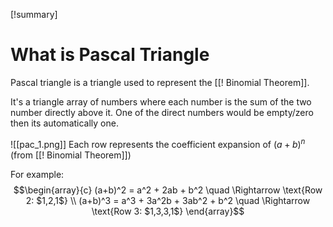 
[!summary]

# What is Pascal Triangle
Pascal triangle is a triangle used to represent the [[! Binomial Theorem]]. 

It's a triangle array of numbers where each number is the sum of the two number directly above it. One of the direct numbers would be empty/zero then its automatically one.

![[pac_1.png]]
Each row represents the coefficient expansion of $(a+b)^n$ (from [[! Binomial Theorem]])

For example:
$$\begin{array}{c}
(a+b)^2 = a^2 + 2ab + b^2 \quad \Rightarrow \text{Row 2: $1,2,1$} \\  
(a+b)^3 = a^3 + 3a^2b + 3ab^2 + b^2 \quad \Rightarrow \text{Row 3: $1,3,3,1$}
\end{array}$$


